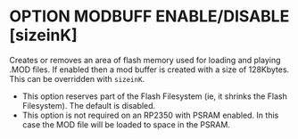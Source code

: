 # OPTION MODBUFF ENABLE/DISABLE [sizeinK]

Creates or removes an area of flash memory used for loading and playing .MOD files. If enabled then a mod buffer is created with a size of 128Kbytes. This can be overridden with `sizeinK`.

- This option reserves part of the Flash Filesystem (ie, it shrinks the Flash Filesystem). The default is disabled.
- This option is not required on an RP2350 with PSRAM enabled. In this case the MOD file will be loaded to space in the PSRAM.


